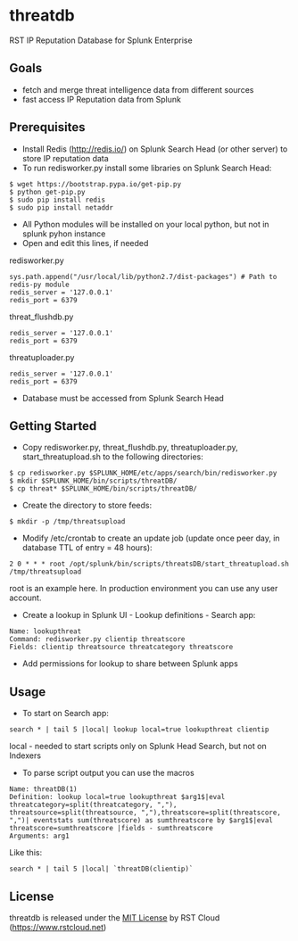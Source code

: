 # threatdb

RST IP Reputation Database for Splunk Enterprise

## Goals

- fetch and merge threat intelligence data from different sources
- fast access IP Reputation data from Splunk

## Prerequisites

- Install Redis (http://redis.io/) on Splunk Search Head (or other server) to store IP reputation data
- To run redisworker.py install some libraries on Splunk Search Head:

```
$ wget https://bootstrap.pypa.io/get-pip.py
$ python get-pip.py
$ sudo pip install redis 
$ sudo pip install netaddr
```
- All Python modules will be installed on your local python, but not in splunk pyhon instance
- Open and edit this lines, if needed

redisworker.py 
```
sys.path.append("/usr/local/lib/python2.7/dist-packages") # Path to redis-py module
redis_server = '127.0.0.1'
redis_port = 6379
```

threat_flushdb.py
```
redis_server = '127.0.0.1'
redis_port = 6379
```

threatuploader.py
```
redis_server = '127.0.0.1'
redis_port = 6379
```

- Database must be accessed from Splunk Search Head 

## Getting Started

- Copy redisworker.py, threat_flushdb.py, threatuploader.py, start_threatupload.sh to the following directories:

```
$ cp redisworker.py $SPLUNK_HOME/etc/apps/search/bin/redisworker.py
$ mkdir $SPLUNK_HOME/bin/scripts/threatDB/
$ cp threat* $SPLUNK_HOME/bin/scripts/threatDB/
```

- Create the directory to store feeds:

```
$ mkdir -p /tmp/threatsupload
```

- Modify /etc/crontab to create an update job (update once peer day, in database TTL of entry = 48 hours):

```
2 0 * * * root /opt/splunk/bin/scripts/threatsDB/start_threatupload.sh /tmp/threatsupload
```
root is an example here. In production environment you can use any user account.

- Create a lookup in Splunk UI - Lookup definitions - Search app:

```
Name: lookupthreat
Command: redisworker.py clientip threatscore
Fields: clientip threatsource threatcategory threatscore
```

- Add permissions for lookup to share between Splunk apps

## Usage

- To start on Search app:
 
```
search * | tail 5 |local| lookup local=true lookupthreat clientip
```
local - needed to start scripts only on Splunk Head Search, but not on Indexers

- To parse script output you can use the macros

```
Name: threatDB(1)
Definition: lookup local=true lookupthreat $arg1$|eval threatcategory=split(threatcategory, ","), threatsource=split(threatsource, ","),threatscore=split(threatscore, ",")| eventstats sum(threatscore) as sumthreatscore by $arg1$|eval threatscore=sumthreatscore |fields - sumthreatscore
Arguments: arg1
```

Like this:

```
search * | tail 5 |local| `threatDB(clientip)`
```

## License
threatdb is released under the [MIT License](MIT-LICENSE) by RST Cloud (https://www.rstcloud.net)
